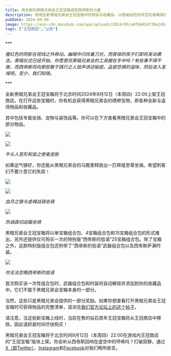 ```yaml
---
title: 用全新的黑暗兄弟会王冠宝箱感受西帝斯的力量
description: 使用全新黑暗兄弟会王冠宝箱中的物品与收藏品，以隐秘凶险的风范在泰姆瑞尔悄无声息地行动。
pubDate: 2024-09-09
image: https://eso-cdn.denohub.com/ape/uploads/2024/09/a4fb645df39e245deea7130baf3d1c80529287.jpg
tags: ["王冠商店","公告"]
---
```


\*\*\*

_猩红色的阴影在视线之外移动。幽暗中闪烁着刀光，而夜母的孩子们即将发动袭击。黑暗仪式已经开始，你愿意将黑暗兄弟会的工具握在手中吗？有些事不得不做，而西帝斯将向那些敢于践行之人低声讲述秘密。品尝恐惧的滋味，然后进入圣域吧。至少，我们知晓。_

\*\*\*

全新黑暗兄弟会王冠宝箱将于北京时间2024年9月12日（本周四）22:00上架王冠商店。在打开这些宝箱时，你有机会获得黑暗兄弟会的缥缈宝物，即各种全新与返场物品和收藏品。

其中包括专属坐骑、宠物与装饰品等。你可以在下方查看黑暗兄弟会王冠宝箱中的部分物品。

![](https://eso-cdn.denohub.com/ape/uploads/2024/09/e73902dceaf748f1b4611b2b05d68115.jpg)

![](https://eso-cdn.denohub.com/ape/uploads/2024/09/dfc512eead98b730c01339eb47f7c7db.jpg)

<p class="text-gray-500 text-sm text-center"><i>牛头人变形和哀之使者皮肤</i></p>

如果运气够好，你还能从黑暗兄弟会的马厩里释放出一匹辉煌至尊坐骑。希望刺客们不要介意它的失踪！

![](https://eso-cdn.denohub.com/ape/uploads/2024/09/597fc066e14b5701ed0a77abf6e1209a.jpg)

![](https://eso-cdn.denohub.com/ape/uploads/2024/09/7fdaf18cb690f172677c7ddd035bfff2.jpg)

<p class="text-gray-500 text-sm text-center"><i>血月之狼与虚魂战骑坐骑</i></p>

![](https://eso-cdn.denohub.com/ape/uploads/2024/09/e030f692d6d7a58dfc992fd2f8066f19.jpg)

<p class="text-gray-500 text-sm text-center"><i>热诚森切战猫坐骑</i></p>

黑暗兄弟会王冠宝箱将以单宝箱组合包、4宝箱组合包和15宝箱组合包的形式推出，另外还提供仅可购买一次的特别版“西帝斯的低语”25宝箱组合包。除了宝箱之外，这款特别版组合包还附带了“西帝斯的低语”武器组合包以及西帝斯萨满时装。

![](https://eso-cdn.denohub.com/ape/uploads/2024/09/0a0d52bfa464e13100d69538beda50fa.jpg)

<p class="text-gray-500 text-sm text-center"><i>你无法忽略西帝斯的低语</i></p>

首次购买该一次性组合包时，武器组合包和时装将自动解锁并添加到你的收藏品中。它们不属于黑暗兄弟会宝箱本身的一部分。

当然，这些只是黑暗兄弟会提供的一部分奖励。如果你想查看打开黑暗兄弟会王冠宝箱时可获得物品的完整清单，请浏览[我们官方论坛上的这个帖子](https://forums.elderscrollsonline.com/en/discussion/665278)。

请注意，当这些新宝箱上线时，当前在售的钻石周年王冠宝箱将从王冠商店中移除。因此请抓紧时间尽快购买！

黑暗兄弟会王冠宝箱将于北京时间9月12日（本周四）22:00在游戏内王冠商店的“王冠宝箱”版块上架。你会听从西帝斯回响在虚空中的呼唤吗？打破寂静，通过[X（即Twitter）](https://twitter.com/TESOnline)、[Instagram](https://www.instagram.com/elderscrollsonline/)和[Facebook](https://www.facebook.com/elderscrollsonline)对我们畅所欲言。 

